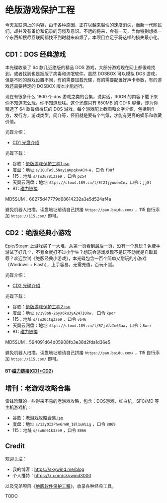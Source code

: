 # 绝版游戏保护工程

今天互联网上的内容，由于各种原因，正在以越来越快的速度消失，而新一代网民们，却并没有备份和记录的习惯及意识。不远的将来，会有一天，当你特别想找一个东西却搜尽互联网都找不到时就来麻烦了，本项目立足于将这样的损失最小化。

## CD1：DOS 经典游戏

本光碟收录了 64 款几近绝版的精品 DOS 游戏，大部分游戏现在网上都很难找到，或者找到也是捆版了病毒和流氓软件。虽然 DOSBOX 可以模拟 DOS 游戏，但是不同的游戏设置不同，有的需要加载光碟，有的需要配置好声卡参数，有的游戏还需要特定的 DOSBOX 版本才能运行。

现在有很多什么 1800 个 dos 游戏之类的合集，说实话，30GB 的内容下载下来你不知道怎么玩，你不知道玩啥。这个光碟只有 650MB 的 CD-R 容量，却为你精选了 64 款最值得玩的 DOS 游戏，每个游戏配上截图和文字介绍，包括制作方，发行方，游戏类型，简介等，怀旧就是要有个气氛，才能有更高的娱乐和收藏价值。

光碟介绍：

- [CD1 光盘介绍](docs/preserve-cd-1.pdf)

光碟下载：

- 谷歌：[绝版游戏保护工程1.iso](https://drive.google.com/drive/folders/1FA5Md3wEz9ha4ThEfCcd8OAvK3YTHCfR?usp=drive_link)
- 度盘：地址 `s/10uTA5L5Nay1aKpqkvACM-A`，口令 `f08f`
- 115：地址 `s/sw3u78i3ze9` ，口令 `p254`
- 天翼云网盘：地址`https://cloud.189.cn/t/Ef2IjyuuemIn`，口令：`jj8t`
- BT: [磁力链接](https://tinyurl.com/y2ba4dxs)

MD5SUM：66275d47779d68614232a3e5d524af4a

避免机器人扫描，读盘地址前请自己拼接 `https://pan.baidu.com/` ，115 自行添加 `https://115.com/` 即可。


## CD2：绝版经典小游戏

Epic/Steam 上游戏买了一大堆，从第一页看到最后一页，没有一个想玩？免费手游试了好几个，不氪金就打不过小学生？想玩会游戏发现不是玩不动就是自取其辱？欢迎尝试《绝版经典小游戏》，本光碟包含一百个简单又耐玩的小游戏（Windows + Flash），上手容易，无需充值，百玩不腻。

光碟介绍：

- [CD2 光碟介绍](docs/preserve-cd-2.pdf)

光碟下载：

- 谷歌：[绝版游戏保护工程2.iso](https://drive.google.com/drive/folders/1pL994kWUs0-yV2u_p_DZkPKuhosPG_OW?usp=drive_link)
- 度盘：地址 `s/1V8oN-2GyX6ku3yA247IURw`， 口令 `kpor`
- 115：地址 `s/sw30ctq3ze9` ，口令 `vb46`
- 天翼云网盘：地址`https://cloud.189.cn/t/B7jiUzIn63aa`，口令：`8xrr`
- BT: [磁力链接](https://tinyurl.com/y38tsslf)

MD5SUM：594091d64d05908fb3e38d2fda1d36e5

避免机器人扫描，读盘地址前请自己拼接 `https://pan.baidu.com/` ，115 自行添加 `https://115.com/` 即可。


#### BT:[磁力链接(CD1+CD2)](https://tinyurl.com/yxk4np5n)

## 增刊：老游戏攻略合集

雷锋珍藏的一些得来不易的老游戏攻略，包含：DOS游戏，红白机，SFC/MD 等主机游戏机：

- 谷歌：[老游戏攻略合集.iso](https://drive.google.com/file/d/12G-go9FSBwaE0o9JdNaoiTGrddX1kfwM/view?usp=sharing)
- 度盘：地址 `s/1ZyOI2Phv6nWR_18l1uWLLg` ，口令 `8869`
- 115：地址 `s/sw6n61k3ze9` ，口令 `8866`

## Credit

欢迎关注：

- 我的博客：https://skywind.me/blog
- 个人推特：https://x.com/skywind3000

以及兄弟项目《[绝版软件保护工程](https://github.com/skywind3000/preserve-iso)》，收录各种经典工具。


TODO
